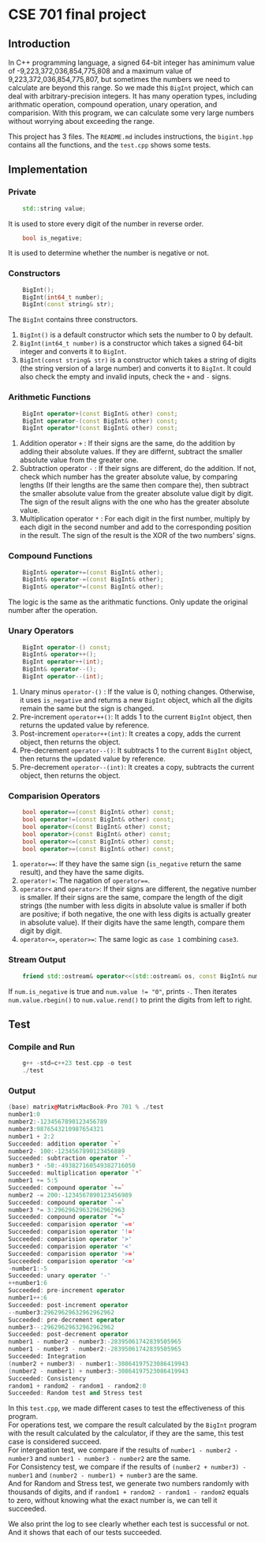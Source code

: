 # CSE 701 final project
## Introduction
In C++ programming language, a signed 64-bit integer has aminimum value of -9,223,372,036,854,775,808 and a maximum value of 9,223,372,036,854,775,807, but sometimes the numbers we need to calculate are beyond this range. So we made this `BigInt` project, which can deal with arbitrary-precision integers. It has many operation types, including arithmatic operation, compound operation, unary operation, and comparision. With this program, we can calculate some very large numbers without worrying about exceeding the range.

This project has 3 files. The `README.md` includes instructions, the `bigint.hpp` contains all the functions, and the `test.cpp` shows some tests.
## Implementation
### Private
```cpp
    std::string value; 
```
It is used to store every digit of the number in reverse order. 
```cpp
    bool is_negative; 
```
It is used to determine whether the number is negative or not. <br>
### Constructors 
```cpp
    BigInt();
    BigInt(int64_t number);
    BigInt(const string& str); 
```
The `BigInt` contains three constructors. <br>
1. `BigInt()` is a default constructor which sets the number to 0 by default.
2. `BigInt(int64_t number)` is a constructor which takes a signed 64-bit integer and converts it to `BigInt`.
3. `BigInt(const string& str)` is a constructor which takes a string of digits (the string version of a large number) and converts it to `BigInt`. It could also check the empty and invalid inputs, check the `+` and `-` signs.

### Arithmetic Functions
```cpp
    BigInt operator+(const BigInt& other) const;
    BigInt operator-(const BigInt& other) const;
    BigInt operator*(const BigInt& other) const;
```
1. Addition operator `+` : If their signs are the same, do the addition by adding their absolute values. If they are differnt, subtract the smaller absolute value from the greater one.
2. Subtraction operator `-` : If their signs are different, do the addition. If not, check which number has the greater absolute value, by comparing lengths (If their lengths are the same then compare the), then subtract the smaller absolute value from the greater absolute value digit by digit. The sign of the result aligns with the one who has the greater absolute value.
3. Multiplication operator `*` : For each digit in the first number, multiply by each digit in the second number and add to the corresponding position in the result. The sign of the result is the XOR of the two numbers’ signs.
### Compound Functions
```cpp
    BigInt& operator+=(const BigInt& other);
    BigInt& operator-=(const BigInt& other);
    BigInt& operator*=(const BigInt& other);
```
The logic is the same as the arithmatic functions. Only update the original number after the operation.

### Unary Operators
```cpp
    BigInt operator-() const;
    BigInt& operator++();
    BigInt operator++(int);
    BigInt& operator--();
    BigInt operator--(int);
```
1. Unary minus `operator-()` : If the value is 0, nothing changes. Otherwise, it uses `is_negative` and returns a new `BigInt` object, which all the digits remain the same but the sign is changed.
2. Pre-increment `operator++()`: It adds 1 to the current `BigInt` object, then returns the updated value by reference.
3. Post-increment `operator++(int)`: It creates a copy, adds the current object, then returns the object.
4. Pre-decrement `operator--()`: It subtracts 1 to the current `BigInt` object, then returns the updated value by reference.
5. Pre-decrement `operator--(int)`: It creates a copy, subtracts the current object, then returns the object.

### Comparision Operators
```cpp
    bool operator==(const BigInt& other) const;
    bool operator!=(const BigInt& other) const;
    bool operator<(const BigInt& other) const;
    bool operator>(const BigInt& other) const;
    bool operator<=(const BigInt& other) const;
    bool operator>=(const BigInt& other) const;
```
1. `operator==`: If they have the same sign (`is_negative` return the same result), and they have the same digits.
2. `operator!=`: The nagation of `operator==`.
3. `operator<` and `operator>`: If their signs are different, the negative number is smaller. If their signs are the same, compare the length of the digit strings (the number with less digits in absolute value is smaller if both are positive; if both negative, the one with less digits is actually greater in absolute value). If their digits have the same length, compare them digit by digit.
4. `operator<=`, `operator>=`: The same logic as `case 1` combining `case3`.

### Stream Output
```cpp
    friend std::ostream& operator<<(std::ostream& os, const BigInt& num)
```
If `num.is_negative` is true and `num.value != "0"`, prints `-`. Then iterates `num.value.rbegin()` to `num.value.rend()` to print the digits from left to right.

## Test 
### Compile and Run
```cpp
    g++ -std=c++23 test.cpp -o test
    ./test
```

### Output
```cpp
(base) matrix@MatrixMacBook-Pro 701 % ./test
number1:0
number2:-1234567890123456789
number3:9876543210987654321
number1 + 2:2
Succeeded: addition operator `+`
number2- 100:-1234567890123456889
Succeeded: subtraction operator `-`
number3 * -50:-493827160549382716050
Succeeded: multiplication operator `*`
number1 += 5:5
Succeeded: compound operator `+=`
number2 -= 200:-1234567890123456989
Succeeded: compound operator `-=`
number3 *= 3:29629629632962962963
Succeeded: compound operator `*=`
Succeeded: comparision operator '=='
Succeeded: comparision operator '!='
Succeeded: comparision operator '>'
Succeeded: comparision operator '<'
Succeeded: comparision operator '>='
Succeeded: comparision operator '<='
-number1:-5
Succeeded: unary operator '-'
++number1:6
Succeeded: pre-increment operator
number1++:6
Succeeded: post-increment operator
--number3:29629629632962962962
Succeeded: pre-decrement operator
number3--:29629629632962962962
Succeeded: post-decrement operator
number1 - number2 - number3:-28395061742839505965
number1 - number3 - number2:-28395061742839505965
Succeeded: Integration
(number2 + number3) - number1:-30864197523086419943
(number2 - number1) + number3:-30864197523086419943
Succeeded: Consistency
random1 + random2 - random1 - random2:0
Succeeded: Random test and Stress test
```

In this `test.cpp`, we made different cases to test the effectiveness of this program. <br>
For operations test, we compare the result calculated by the `BigInt` program with the result calculated by the calculator, if they are the same, this test case is considered succeed.<br>
For intergeation test, we compare if the results of `number1 - number2 - number3` and `number1 - number3 - number2` are the same. <br>
For Consistency test, we compare if the results of `(number2 + number3) - number1` and `(number2 - number1) + number3` are the same. <br>
And for Random and Stress test, we generate two numbers randomly with thousands of digits, and if `random1 + random2 - random1 - random2` equals to zero, without knowing what the exact number is, we can tell it succeeded. <br>

We also print the log to see clearly whether each test is successful or not. And it shows that each of our tests succeeded.
